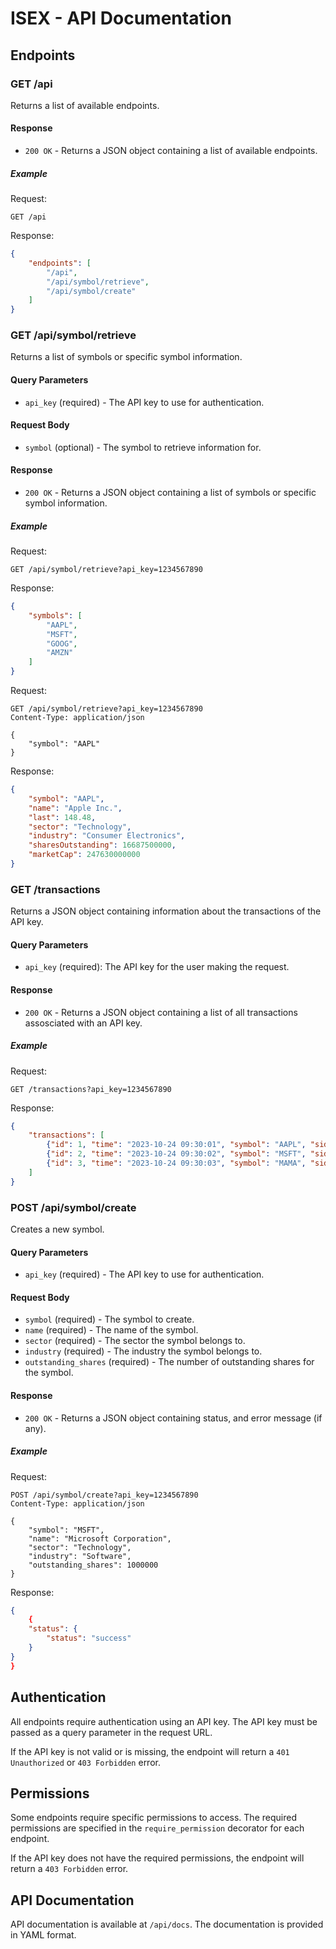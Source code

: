 # ISEX - API Documentation

## Endpoints

### GET /api

Returns a list of available endpoints.

#### Response

- `200 OK` - Returns a JSON object containing a list of available endpoints.

##### Example

Request:

```
GET /api
```

Response:

```json
{
    "endpoints": [
        "/api",
        "/api/symbol/retrieve",
        "/api/symbol/create"
    ]
}
```

### GET /api/symbol/retrieve

Returns a list of symbols or specific symbol information.

#### Query Parameters

- `api_key` (required) - The API key to use for authentication.

#### Request Body

- `symbol` (optional) - The symbol to retrieve information for.

#### Response

- `200 OK` - Returns a JSON object containing a list of symbols or specific symbol information.

##### Example

Request:

```
GET /api/symbol/retrieve?api_key=1234567890
```

Response:

```json
{
    "symbols": [
        "AAPL",
        "MSFT",
        "GOOG",
        "AMZN"
    ]
}
```

Request:

```
GET /api/symbol/retrieve?api_key=1234567890
Content-Type: application/json

{
    "symbol": "AAPL"
}
```

Response:

```json
{
    "symbol": "AAPL",
    "name": "Apple Inc.",
    "last": 148.48,
    "sector": "Technology",
    "industry": "Consumer Electronics",
    "sharesOutstanding": 16687500000,
    "marketCap": 247630000000
}
```

### GET /transactions

Returns a JSON object containing information about the transactions of the API key.

#### Query Parameters

- `api_key` (required): The API key for the user making the request.

#### Response

- `200 OK` - Returns a JSON object containing a list of all transactions assosciated with an API key.

##### Example

Request:

```
GET /transactions?api_key=1234567890
```

Response:
```json
{
    "transactions": [
        {"id": 1, "time": "2023-10-24 09:30:01", "symbol": "AAPL", "side": "BUY", "price": 150.10, "volume": 500},
        {"id": 2, "time": "2023-10-24 09:30:02", "symbol": "MSFT", "side": "SELL", "price": 220.20, "volume": 300},
        {"id": 3, "time": "2023-10-24 09:30:03", "symbol": "MAMA", "side": "BUY", "price": 10.30, "volume": 1000},
    ]
}
```

### POST /api/symbol/create

Creates a new symbol.

#### Query Parameters

- `api_key` (required) - The API key to use for authentication.

#### Request Body

- `symbol` (required) - The symbol to create.
- `name` (required) - The name of the symbol.
- `sector` (required) - The sector the symbol belongs to.
- `industry` (required) - The industry the symbol belongs to.
- `outstanding_shares` (required) - The number of outstanding shares for the symbol.

#### Response

- `200 OK` - Returns a JSON object containing status, and error message (if any).

##### Example

Request:

```
POST /api/symbol/create?api_key=1234567890
Content-Type: application/json

{
    "symbol": "MSFT",
    "name": "Microsoft Corporation",
    "sector": "Technology",
    "industry": "Software",
    "outstanding_shares": 1000000
}
```

Response:

```json
{
    {
    "status": {
        "status": "success"
    }
}
}
```

## Authentication

All endpoints require authentication using an API key. The API key must be passed as a query parameter in the request URL.

If the API key is not valid or is missing, the endpoint will return a `401 Unauthorized` or `403 Forbidden` error.

## Permissions

Some endpoints require specific permissions to access. The required permissions are specified in the `require_permission` decorator for each endpoint.

If the API key does not have the required permissions, the endpoint will return a `403 Forbidden` error.

## API Documentation

API documentation is available at `/api/docs`. The documentation is provided in YAML format.
